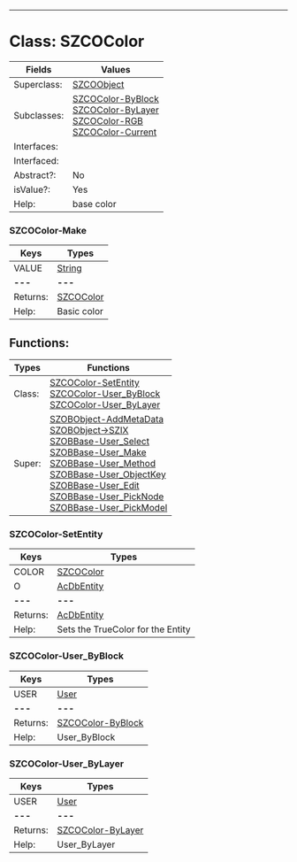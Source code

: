 ---------

# Class:	SZCOColor

| Fields | Values |
| --------- | --------- |
| Superclass: | [SZCOObject](SZCOObject.html) |
| Subclasses: | [SZCOColor-ByBlock](SZCOColor-ByBlock.html) <br> [SZCOColor-ByLayer](SZCOColor-ByLayer.html) <br> [SZCOColor-RGB](SZCOColor-RGB.html) <br> [SZCOColor-Current](SZCOColor-Current.html) |
| Interfaces: |  |
| Interfaced: |  |
| Abstract?: | No |
| isValue?: | Yes |
| Help: | base color |

### SZCOColor-Make

| Keys | Types |
| --------- | --------- |
| VALUE | [String](String.html) |
| **---** | **---** |
| Returns: | [SZCOColor](SZCOColor.html) |
| Help: | Basic color |


## Functions:

| Types | Functions |
| --------- | --------- |
| Class: | [SZCOColor-SetEntity](#SZCOColor-SetEntity) <br> [SZCOColor-User_ByBlock](#SZCOColor-User_ByBlock) <br> [SZCOColor-User_ByLayer](#SZCOColor-User_ByLayer) |
| Super: | [SZOBObject-AddMetaData](SZOBObject.html) <br> [SZOBObject->SZIX](SZOBObject.html) <br> [SZOBBase-User_Select](SZOBBase.html) <br> [SZOBBase-User_Make](SZOBBase.html) <br> [SZOBBase-User_Method](SZOBBase.html) <br> [SZOBBase-User_ObjectKey](SZOBBase.html) <br> [SZOBBase-User_Edit](SZOBBase.html) <br> [SZOBBase-User_PickNode](SZOBBase.html) <br> [SZOBBase-User_PickModel](SZOBBase.html) |


### SZCOColor-SetEntity

| Keys | Types |
| --------- | --------- |
| COLOR | [SZCOColor](SZCOColor.html) |
| O | [AcDbEntity](AcDbEntity.html) |
| **---** | **---** |
| Returns: | [AcDbEntity](AcDbEntity.html) |
| Help: | Sets the TrueColor for the Entity |

### SZCOColor-User_ByBlock

| Keys | Types |
| --------- | --------- |
| USER | [User](User.html) |
| **---** | **---** |
| Returns: | [SZCOColor-ByBlock](SZCOColor-ByBlock.html) |
| Help: | User_ByBlock |

### SZCOColor-User_ByLayer

| Keys | Types |
| --------- | --------- |
| USER | [User](User.html) |
| **---** | **---** |
| Returns: | [SZCOColor-ByLayer](SZCOColor-ByLayer.html) |
| Help: | User_ByLayer |

